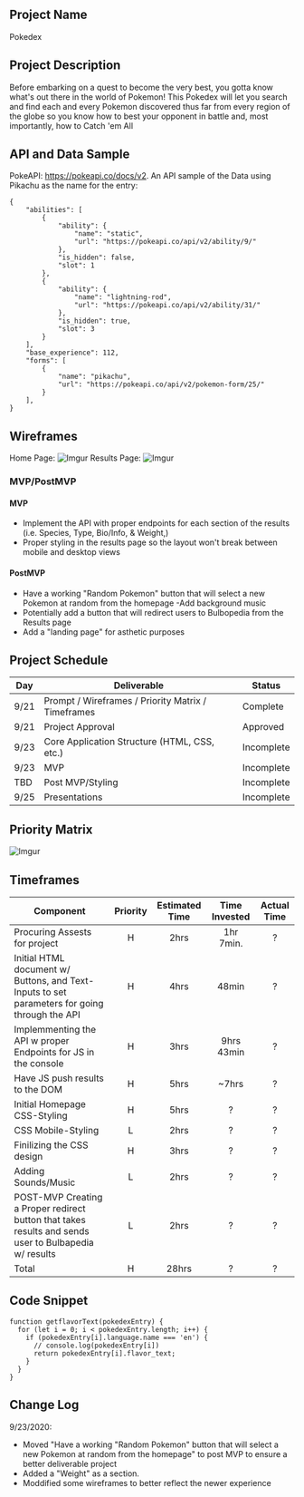## Project Name

Pokedex

## Project Description

Before embarking on a quest to become the very best, you gotta know what's out there in the world of Pokemon! This Pokedex will let you search and find each and every Pokemon discovered thus far from every region of the globe so you know how to best your opponent in battle and, most importantly, how to Catch 'em All

## API and Data Sample

PokeAPI: https://pokeapi.co/docs/v2. An API sample of the Data using Pikachu as the name for the entry:
```
{
    "abilities": [
        {
            "ability": {
                "name": "static",
                "url": "https://pokeapi.co/api/v2/ability/9/"
            },
            "is_hidden": false,
            "slot": 1
        },
        {
            "ability": {
                "name": "lightning-rod",
                "url": "https://pokeapi.co/api/v2/ability/31/"
            },
            "is_hidden": true,
            "slot": 3
        }
    ],
    "base_experience": 112,
    "forms": [
        {
            "name": "pikachu",
            "url": "https://pokeapi.co/api/v2/pokemon-form/25/"
        }
    ],
}
```

## Wireframes

Home Page:
![Imgur](https://i.imgur.com/U8kQjqX.png)
Results Page:
![Imgur](https://i.imgur.com/0yWpJdn.png)

### MVP/PostMVP 

#### MVP 

- Implement the API with proper endpoints for each section of the results (i.e. Species, Type, Bio/Info, & Weight,)
- Proper styling in the results page so the layout won't break between mobile and desktop views  


#### PostMVP  

- Have a working "Random Pokemon" button that will select a new Pokemon at random from the homepage
-Add background music
- Potentially add a button that will redirect users to Bulbopedia from the Results page
- Add a "landing page" for asthetic purposes

## Project Schedule

|  Day | Deliverable | Status
|---|---| ---|
|9/21| Prompt / Wireframes / Priority Matrix / Timeframes | Complete
|9/21| Project Approval | Approved
|9/23| Core Application Structure (HTML, CSS, etc.) | Incomplete
|9/23| MVP | Incomplete
|TBD| Post MVP/Styling | Incomplete
|9/25| Presentations | Incomplete

## Priority Matrix

![Imgur](https://i.imgur.com/PgV0QDX.png)

## Timeframes

| Component | Priority | Estimated Time | Time Invested | Actual Time |
| --- | :---: |  :---: | :---: | :---: |
| Procuring Assests for project| H | 2hrs| 1hr 7min. | ? |
| Initial HTML document w/ Buttons, and Text-Inputs to set parameters for going through the API| H | 4hrs| 48min | ? |
| Implemmenting the API w proper Endpoints for JS in the console| H | 3hrs| 9hrs 43min| ? |
| Have JS push results to the DOM| H | 5hrs| ~7hrs | ? |
| Initial Homepage CSS-Styling | H | 5hrs| ? | ? |
| CSS Mobile-Styling | L | 2hrs| ? | ? |
| Finilizing the CSS design| H | 3hrs| ? | ? |
| Adding Sounds/Music | L | 2hrs| ? | ? |
| POST-MVP Creating a Proper redirect button that takes results and sends user to Bulbapedia w/ results  | L | 2hrs| ? | ? |
| Total | H | 28hrs| ? | ? |

## Code Snippet
```
function getflavorText(pokedexEntry) {
  for (let i = 0; i < pokedexEntry.length; i++) {
    if (pokedexEntry[i].language.name === 'en') {
      // console.log(pokedexEntry[i])
      return pokedexEntry[i].flavor_text;
    }
  }
}
```


## Change Log

 9/23/2020: 
 - Moved "Have a working "Random Pokemon" button that will select a new Pokemon at random from the homepage" to post MVP to ensure a better deliverable project
 - Added a "Weight" as a section. 
 - Moddified some wireframes to better reflect the newer experience 

